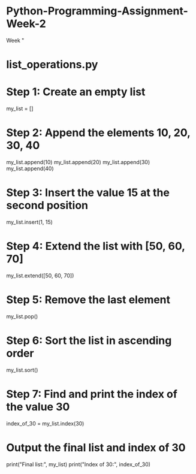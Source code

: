 # Python-Programming-Assignment-Week-2
Week "
# list_operations.py

# Step 1: Create an empty list
my_list = []

# Step 2: Append the elements 10, 20, 30, 40
my_list.append(10)
my_list.append(20)
my_list.append(30)
my_list.append(40)

# Step 3: Insert the value 15 at the second position
my_list.insert(1, 15)

# Step 4: Extend the list with [50, 60, 70]
my_list.extend([50, 60, 70])

# Step 5: Remove the last element
my_list.pop()

# Step 6: Sort the list in ascending order
my_list.sort()

# Step 7: Find and print the index of the value 30
index_of_30 = my_list.index(30)

# Output the final list and index of 30
print("Final list:", my_list)
print("Index of 30:", index_of_30)
